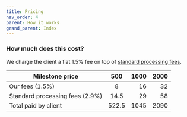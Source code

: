 ```yaml
---
title: Pricing
nav_order: 4
parent: How it works
grand_parent: Index
---
```


### How much does this cost?

We charge the client a flat 1.5% fee on top of <a href="https://stripe.com/gb/pricing#pricing-details" target="_blank">standard processing fees</a>.

<!-- Here's a table, for any currency: -->

| Milestone price                 |  500  | 1000 | 2000 |
| ------------------------------- | :---: | ---: | ---: |
| Our fees (1.5%)                 |   8   |   16 |   32 |
| Standard processing fees (2.9%) | 14.5  |   29 |   58 |
| Total paid by client            | 522.5 | 1045 | 2090 |

